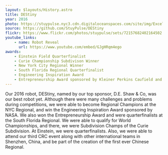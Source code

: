 ```yaml
---
layout: $layouts/History.astro
title: DEStiny
year: 2016
photo: https://stuypulse.nyc3.cdn.digitaloceanspaces.com/site/img/Excelsior.JPG
source: https://github.com/StuyPulse/DEStiny
flickr: https://www.flickr.com/photos/stuypulse/sets/72157682402164502
youtube_links:
    - name: Robot Reveal
      url: https://www.youtube.com/embed/GJgHRqm4ego
awards: 
    - Einstein Field Quarterfinalist
    - Curie Championship Subdivison Winner
    - New York City Regional Winner
    - South Florida Regional Quarterfinalist
    - Engineering Inspiration Award
    - Entrepreneurship Award sponsored by Kleiner Perkins Caufield and Byers
---
```

Our 2016 robot, DEStiny, named by our top sponsor, D.E. Shaw & Co, was our best robot yet. Although there were many challenges and problems during competitions, we were able to become Regional Champions at the NYC Regional, and win the Engineering Inspiration Award sponsored by NASA. We also won the Entrepreneurship Award and were quarterfinalists at the South Florida Regional. We were able to qualify for World Championships, and there, we were Subdivision Champs of the Curie Subdivision. At Einstein, we were quarterfinalists. Also, we were able to attend our third CRC event along with other international teams in Shenzhen, China, and be part of the creation of the first ever Chinese Regional.
